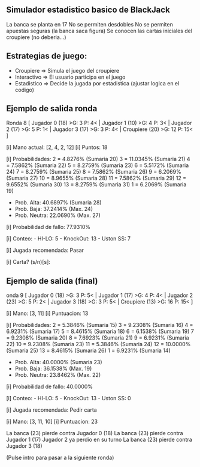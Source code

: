 ## Simulador estadistico basico de BlackJack
La banca se planta en 17
No se permiten desdobles
No se permiten apuestas seguras (la banca saca figura)
Se conocen las cartas iniciales del croupiere (no deberia...)

## Estrategias de juego:
 * Croupiere => Simula el juego del croupiere
 * Interactivo => El usuario participa en el juego
 * Estadistico => Decide la jugada por estadistica (ajustar logica en el codigo)

## Ejemplo de salida ronda 
Ronda 8  [  Jugador 0 (18) >G: 3 P: 4<  |  Jugador 1 (10) >G: 4 P: 3<  |  Jugador 2 (17) >G: 5 P: 1<  |  Jugador 3 (17) >G: 3 P: 4<  |  Croupiere (20) >G: 12 P: 15<  ]

[i] Mano actual:  [2, 4, 2, 12]
[i] Puntos:       18

[i] Probabilidades:
	2 = 4.8276% (Sumaria 20)
	3 = 11.0345% (Sumaria 21)
	4 = 7.5862% (Sumaria 22)
	5 = 8.2759% (Sumaria 23)
	6 = 5.5172% (Sumaria 24)
	7 = 8.2759% (Sumaria 25)
	8 = 7.5862% (Sumaria 26)
	9 = 6.2069% (Sumaria 27)
	10 = 8.9655% (Sumaria 28)
	11 = 7.5862% (Sumaria 29)
	12 = 9.6552% (Sumaria 30)
	13 = 8.2759% (Sumaria 31)
	1 = 6.2069% (Sumaria 19)

+ Prob. Alta:   40.6897% (Sumaria 28)
+ Prob. Baja:   37.2414% (Max. 24)
+ Prob. Neutra: 22.0690% (Max. 27)

[i] Probabilidad de fallo: 77.9310%

[i] Conteo:
	- HI-LO:    5
	- KnockOut: 13
	- Uston SS: 7

[i] Jugada recomendada: Pasar

[i] Carta? (s/n)[s]: 

## Ejemplo de salida (final)
onda 9  [  Jugador 0 (18) >G: 3 P: 5<  |  Jugador 1 (17) >G: 4 P: 4<  |  Jugador 2 (23) >G: 5 P: 2<  |  Jugador 3 (18) >G: 3 P: 5<  |  Croupiere (13) >G: 16 P: 15<  ]

[i] Mano:          [3, 11]
[i] Puntuacion:    13

[i] Probabilidades:
	2 = 5.3846% (Sumaria 15)
	3 = 9.2308% (Sumaria 16)
	4 = 6.9231% (Sumaria 17)
	5 = 8.4615% (Sumaria 18)
	6 = 6.1538% (Sumaria 19)
	7 = 9.2308% (Sumaria 20)
	8 = 7.6923% (Sumaria 21)
	9 = 6.9231% (Sumaria 22)
	10 = 9.2308% (Sumaria 23)
	11 = 5.3846% (Sumaria 24)
	12 = 10.0000% (Sumaria 25)
	13 = 8.4615% (Sumaria 26)
	1 = 6.9231% (Sumaria 14)

+ Prob. Alta:   40.0000% (Sumaria 23)
+ Prob. Baja:   36.1538% (Max. 19)
+ Prob. Neutra: 23.8462% (Max. 22)

[i] Probabilidad de fallo: 40.0000%

[i] Conteo:
	- HI-LO:    5
	- KnockOut: 13
	- Uston SS: 0

[i] Jugada recomendada: Pedir carta

[i] Mano:        [3, 11, 10]
[i] Puntuacion:  23

La banca (23) pierde contra Jugador 0 (18)
La banca (23) pierde contra Jugador 1 (17)
Jugador 2 ya perdio en su turno
La banca (23) pierde contra Jugador 3 (18)

(Pulse intro para pasar a la siguiente ronda) 

